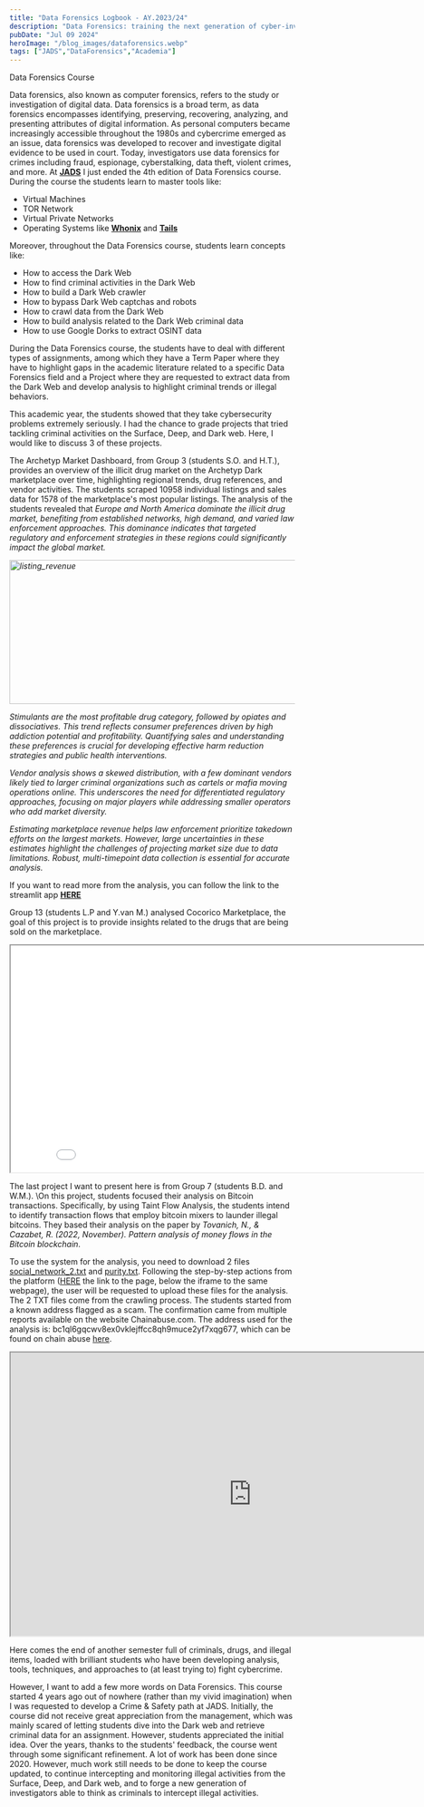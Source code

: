 ```yaml
---
title: "Data Forensics Logbook - AY.2023/24"
description: "Data Forensics: training the next generation of cyber-investigators."
pubDate: "Jul 09 2024"
heroImage: "/blog_images/dataforensics.webp"
tags: ["JADS","DataForensics","Academia"]
---
```


<div class="text-5xl font-bold">Data Forensics Course</div>


Data forensics, also known as computer forensics, refers to the study or investigation of digital data. Data forensics is a broad term, as data forensics encompasses identifying, preserving, recovering, analyzing, and presenting attributes of digital information. As personal computers became increasingly accessible throughout the 1980s and cybercrime emerged as an issue, data forensics was developed to recover and investigate digital evidence to be used in court. Today, investigators use data forensics for crimes including fraud, espionage, cyberstalking, data theft, violent crimes, and more.
At  <a href="https://www.jads.nl/" target="_blank"><b>JADS</b></a> I just ended the 4th edition of Data Forensics course. During the course the students learn to master tools like: 
<ul>
  <li>Virtual Machines</li>
  <li>TOR Network</li>
  <li>Virtual Private Networks</li>
  <li>Operating Systems like <a href="https://www.whonix.org/" target="_blank"><b>Whonix</b></a> and <a href="https://tails.net/" target="_blank"><b>Tails</b></a></li>
</ul> 

Moreover, throughout the Data Forensics course, students learn concepts like:
 <ul>
  <li>How to access the Dark Web</li>  
  <li>How to find criminal activities in the Dark Web</li>
  <li>How to build a Dark Web crawler</li>
  <li>How to bypass Dark Web captchas and robots</li>
  <li>How to crawl data from the Dark Web</li>
  <li>How to build analysis related to the Dark Web criminal data</li>
  <li>How to use Google Dorks to extract OSINT data</li>
</ul> 

During the Data Forensics course, the students have to deal with different types of assignments, among which they have a Term Paper where they have to highlight gaps in the academic literature related to a specific Data Forensics field and a Project where they are requested to extract data from the Dark Web and develop analysis to highlight criminal trends or illegal behaviors. </b>

This academic year, the students showed that they take cybersecurity problems extremely seriously. I had the chance to grade projects that tried tackling criminal activities on the Surface, Deep, and Dark web. 
Here, I would like to discuss 3 of these projects. </b>

The Archetyp Market Dashboard, from Group 3 (students S.O. and H.T.), provides an overview of the illicit drug market on the Archetyp Dark marketplace over time, highlighting regional trends, drug references, and vendor activities. The students scraped 10958 individual listings and sales data for 1578 of the marketplace's most popular listings.
The analysis of the students revealed that <i>Europe and North America dominate the illicit drug market, benefiting from established networks, high demand, and varied law enforcement approaches. This dominance indicates that targeted regulatory and enforcement strategies in these regions could significantly impact the global market. </b>

<img src="/blog_images/data_forensics/listing_revenue.webp" alt="listing_revenue" width="750" height="254">

Stimulants are the most profitable drug category, followed by opiates and dissociatives. This trend reflects consumer preferences driven by high addiction potential and profitability. Quantifying sales and understanding these preferences is crucial for developing effective harm reduction strategies and public health interventions. </b>

Vendor analysis shows a skewed distribution, with a few dominant vendors likely tied to larger criminal organizations such as cartels or mafia moving operations online. This underscores the need for differentiated regulatory approaches, focusing on major players while addressing smaller operators who add market diversity. </b>

Estimating marketplace revenue helps law enforcement prioritize takedown efforts on the largest markets. However, large uncertainties in these estimates highlight the challenges of projecting market size due to data limitations. Robust, multi-timepoint data collection is essential for accurate analysis. </b></i>

If you want to read more from the analysis, you can follow the link to the streamlit app <a href="https://dataforensics2023.streamlit.app/" target="_blank"><b>HERE</b></a>

Group 13 (students L.P and Y.van M.) analysed Cocorico Marketplace, the goal of this project is to provide insights related to the drugs that are being sold on the marketplace. 

<iframe src="/blog_images/data_forensics/index.html" height="400" width="850" title="cocorico_analysis"></iframe> </br>


The last project I want to present here is from Group 7 (students B.D. and W.M.). \On this project, students focused their analysis on Bitcoin transactions. Specifically, by using Taint Flow Analysis, the students intend to identify transaction flows that employ bitcoin mixers to launder illegal bitcoins. They based their analysis on the paper by <em>Tovanich, N., & Cazabet, R. (2022, November). Pattern analysis of money flows in the Bitcoin blockchain</em>. </b>

To use the system for the analysis, you need to download 2 files <a href="/blog_images/data_forensics/social_network_2.txt" download>social_network_2.txt</a> and <a href="/blog_images/data_forensics/purity.txt" download>purity.txt</a>. Following the step-by-step actions from the platform (<a href="https://bwforensics.shinyapps.io/DataForensics/" target="_blank">HERE</a> the link to the page, below the iframe to the same webpage), the user will be requested to upload these files for the analysis. The 2 TXT files come from the crawling process. The students started from a known address flagged as a scam. The confirmation came from multiple reports available on the website Chainabuse.com. The address used for the analysis is: bc1ql6gqcwv8ex0vklejffcc8qh9muce2yf7xqg677, which can be found on chain abuse <a href="https://www.chainabuse.com/report/389ae122-4a2c-4278-bfe0-4802d326b6cb?context=search-address&a=bc1ql6gqcwv8ex0vklejffcc8qh9muce2yf7xqg677&chain=" target="_blank">here</a>.

<iframe src="https://bwforensics.shinyapps.io/DataForensics/" height="500" width="850" title="BitcoinTumblerDetection"></iframe> </br>


Here comes the end of another semester full of criminals, drugs, and illegal items, loaded with brilliant students who have been developing analysis, tools, techniques, and approaches to (at least trying to) fight cybercrime. </br>

However, I want to add a few more words on Data Forensics. This course started 4 years ago out of nowhere (rather than my vivid imagination) when I was requested to develop a Crime & Safety path at JADS. Initially, the course did not receive great appreciation from the management, which was mainly scared of letting students dive into the Dark web and retrieve criminal data for an assignment. However, students appreciated the initial idea. Over the years, thanks to the students' feedback, the course went through some significant refinement. A lot of work has been done since 2020. However, much work still needs to be done to keep the course updated, to continue intercepting and monitoring illegal activities from the Surface, Deep, and Dark web, and to forge a new generation of investigators able to think as criminals to intercept illegal activities. 